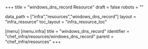 +++
title = "windows_dns_record Resource"
draft = false
robots = ""

data_path = ["infra","resources","windows_dns_record"]
layout = "infra_resource"
toc_layout = "infra_resource_toc"

[menu]
  [menu.infra]
    title = "windows_dns_record"
    identifier = "chef_infra/resources/windows_dns_record"
    parent = "chef_infra/resources"
+++

<!-- The contents of this page are automatically generated from the windows_dns_record.yaml file in the data/infra/resources directory. -->
<!-- To suggest a change, edit the https://github.com/chef/chef/blob/main/lib/chef/resource/windows_dns_record.rb file and submit a pull request to the https://github.com/chef/chef repository. -->
<!-- markdownlint-disable-file -->
